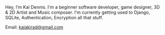 Hey, I’m Kai Dennis. I'm a beginner software developer, game designer, 3D & 2D Artist and Music composer.
I'm currently getting used to Django, SQLite, Authentication, Encryption all that stuff.

Email: kaiakirad@gmail.com

<!---
Masgame/Masgame is a ✨ special ✨ repository because its `README.md` (this file) appears on your GitHub profile.
You can click the Preview link to take a look at your changes.
--->

